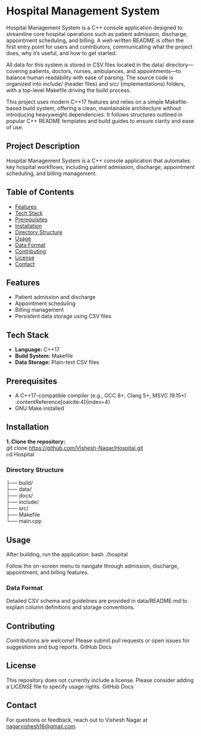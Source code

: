 # Hospital Management System
Hospital Management System is a C++ console application designed to streamline core hospital operations such as patient admission, discharge, appointment scheduling, and billing. A well-written README is often the first entry point for users and contributors, communicating what the project does, why it’s useful, and how to get started.

All data for this system is stored in CSV files located in the data/ directory—covering patients, doctors, nurses, ambulances, and appointments—to balance human readability with ease of parsing. The source code is organized into include/ (header files) and src/ (implementations) folders, with a top-level Makefile driving the build process.

This project uses modern C++17 features and relies on a simple Makefile-based build system, offering a clean, maintainable architecture without introducing heavyweight dependencies. It follows structures outlined in popular C++ README templates and build guides to ensure clarity and ease of use.

## Project Description
Hospital Management System is a C++ console application that automates key hospital workflows, including patient admission, discharge, appointment scheduling, and billing management.

## Table of Contents
- [Features](#features)
- [Tech Stack](#tech-stack)
- [Prerequisites](#prerequisites)
- [Installation](#installation)
- [Directory Structure](#directory-structure)
- [Usage](#usage)
- [Data Format](#data-format)
- [Contributing](#contributing)
- [License](#license)
- [Contact](#contact)

## Features
- Patient admission and discharge  
- Appointment scheduling  
- Billing management  
- Persistent data storage using CSV files  

## Tech Stack
- **Language:** C++17  
- **Build System:** Makefile  
- **Data Storage:** Plain-text CSV files  

## Prerequisites
- A C++17-compatible compiler (e.g., GCC 8+, Clang 5+, MSVC 19.15+) :contentReference[oaicite:4]{index=4}  
- GNU Make installed  

## Installation
**1. Clone the repository:**  
   git clone https://github.com/Vishesh-Nagar/Hospital.git  
   cd Hospital

### Directory Structure
├── build/  
├── data/  
├── docs/  
├── include/  
├── src/  
├── Makefile  
└── main.cpp  

## Usage
After building, run the application:
bash ./hospital

Follow the on-screen menu to navigate through admission, discharge, appointment, and billing features.

### Data Format
Detailed CSV schema and guidelines are provided in data/README.md to explain column definitions and storage conventions.

## Contributing
Contributions are welcome! Please submit pull requests or open issues for suggestions and bug reports. 
GitHub Docs

## License
This repository does not currently include a license. Please consider adding a LICENSE file to specify usage rights. 
GitHub Docs

## Contact
For questions or feedback, reach out to Vishesh Nagar at nagarvishesh16@gmail.com.
